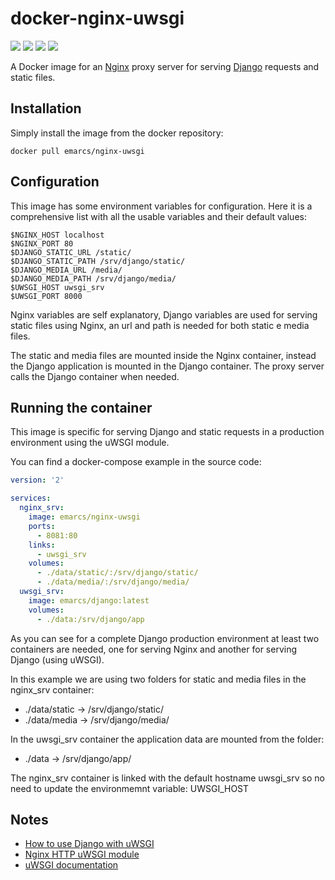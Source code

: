 # docker-nginx-uwsgi

![](https://img.shields.io/docker/cloud/build/emarcs/nginx-uwsgi) ![](https://img.shields.io/microbadger/layers/emarcs/nginx-uwsgi/latest) ![](https://img.shields.io/docker/image-size/emarcs/nginx-uwsgi/latest) [![](https://img.shields.io/docker/v/emarcs/nginx-uwsgi/latest)](https://hub.docker.com/r/emarcs/nginx-uwsgi)

A Docker image for an [Nginx](http://nginx.org/en/) proxy server
for serving [Django](https://www.djangoproject.com/) requests
and static files.

## Installation

Simply install the image from the docker repository:

```shell
docker pull emarcs/nginx-uwsgi
```

## Configuration

This image has some environment variables for configuration.
Here it is a comprehensive list with all the usable variables
and their default values:

```shell
$NGINX_HOST localhost
$NGINX_PORT 80
$DJANGO_STATIC_URL /static/
$DJANGO_STATIC_PATH /srv/django/static/
$DJANGO_MEDIA_URL /media/
$DJANGO_MEDIA_PATH /srv/django/media/
$UWSGI_HOST uwsgi_srv
$UWSGI_PORT 8000
```

Nginx variables are self explanatory, Django variables are used
for serving static files using Nginx, an url and path is needed
for both static e media files.

The static and media files are mounted inside the Nginx container,
instead the Django application is mounted in the Django container.
The proxy server calls the Django container when needed.

## Running the container

This image is specific for serving Django and static requests
in a production environment using the uWSGI module.

You can find a docker-compose example in the source code:

```yml
version: '2'

services:
  nginx_srv:
    image: emarcs/nginx-uwsgi
    ports:
      - 8081:80
    links:
      - uwsgi_srv
    volumes:
      - ./data/static/:/srv/django/static/
      - ./data/media/:/srv/django/media/
  uwsgi_srv:
    image: emarcs/django:latest
    volumes:
      - ./data:/srv/django/app
```

As you can see for a complete Django production environment
at least two containers are needed, one for serving Nginx and
another for serving Django (using uWSGI).

In this example we are using two folders for static and media files
in the nginx_srv container:

*   ./data/static -> /srv/django/static/
*   ./data/media -> /srv/django/media/

In the uwsgi_srv container the application data are mounted from the folder:

*   ./data -> /srv/django/app/

The nginx_srv container is linked with the default hostname
uwsgi_srv so no need to update the environmemnt variable: UWSGI_HOST

## Notes

*   [How to use Django with uWSGI](https://docs.djangoproject.com/en/1.9/howto/deployment/wsgi/uwsgi/)
*   [Nginx HTTP uWSGI module](http://nginx.org/en/docs/http/ngx_http_uwsgi_module.html)
*   [uWSGI documentation](https://uwsgi-docs.readthedocs.org/en/latest/)
